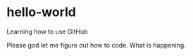 # hello-world
Learning how to use GitHub

Please god let me figure out how to code.
What is happening.
